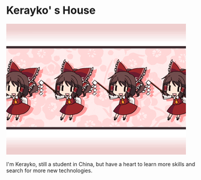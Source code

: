 # Kerayko' s House

![](https://github.com/Kerayko/Introduction/blob/main/giphy%20(1).gif)

I'm Kerayko, still a student in China, but have a heart to learn more skills and search for more new technologies.

